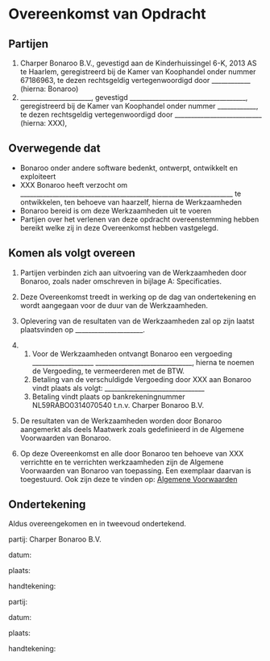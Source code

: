 # Overeenkomst van Opdracht

## Partijen

1. Charper Bonaroo B.V., gevestigd aan de Kinderhuissingel 6-K, 2013 AS te Haarlem, geregistreerd bij de Kamer van Koophandel onder nummer 67186963, te dezen rechtsgeldig vertegenwoordigd door ____________ (hierna: Bonaroo)
2. ______________________, gevestigd ____________________________________, geregistreerd bij de Kamer van Koophandel onder nummer ____________, te dezen rechtsgeldig vertegenwoordigd door ___________________________ (hierna: XXX),

## Overwegende dat

- Bonaroo onder andere software bedenkt, ontwerpt, ontwikkelt en exploiteert
- XXX Bonaroo heeft verzocht om __________________________________________________________________ te ontwikkelen, ten behoeve van haarzelf, hierna de Werkzaamheden
- Bonaroo bereid is om deze Werkzaamheden uit te voeren
- Partijen over het verlenen van deze opdracht overeenstemming hebben bereikt welke zij in deze Overeenkomst hebben vastgelegd.


## Komen als volgt overeen
1. Partijen verbinden zich aan uitvoering van de Werkzaamheden door Bonaroo, zoals nader omschreven in bijlage A: Specificaties.
1. Deze Overeenkomst treedt in werking op de dag van ondertekening en wordt aangegaan voor de duur van de Werkzaamheden.
1. Oplevering van de resultaten van de Werkzaamheden zal op zijn laatst plaatsvinden op _____________________.
1.
   1. Voor de Werkzaamheden ontvangt Bonaroo een vergoeding ___________________ ______________________________, hierna  te noemen de Vergoeding, te vermeerderen met de BTW.
   1. Betaling van de verschuldigde Vergoeding door XXX aan Bonaroo vindt plaats als volgt: _______________________________
   1. Betaling vindt plaats op bankrekeningnummer NL59RABO0314070540 t.n.v. Charper Bonaroo B.V.

1. De resultaten van de Werkzaamheden worden door Bonaroo aangemerkt als deels  Maatwerk zoals gedefinieerd in de Algemene Voorwaarden van Bonaroo.

1. Op deze Overeenkomst en alle door Bonaroo ten behoeve van XXX verrichtte en te verrichten werkzaamheden zijn de Algemene Voorwaarden van Bonaroo van toepassing. Een exemplaar daarvan is toegestuurd. Ook zijn deze te vinden op: [Algemene Voorwaarden](https://github.com/charperbonaroo/agreements/blob/main/algemene_voorwaarden.md)

## Ondertekening

Aldus overeengekomen en in tweevoud ondertekend.

partij: Charper Bonaroo B.V.

datum:

plaats:

handtekening:


partij:

datum:

plaats:

handtekening:

